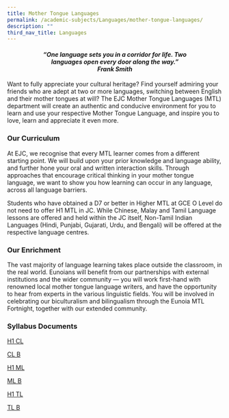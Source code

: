 ```yaml
---
title: Mother Tongue Languages
permalink: /academic-subjects/Languages/mother-tongue-languages/
description: ""
third_nav_title: Languages
---
```

<center><h4><em>“One language sets you in a corridor for life. Two<br>languages open every door along the way.”<br><b>Frank Smith</b></em></h4></center>

Want to fully appreciate your cultural heritage? Find yourself admiring your friends who are adept at two or more languages, switching between English and their mother tongues at will? The EJC Mother Tongue Languages (MTL) department will create an authentic and conducive environment for you to learn and use your respective Mother Tongue Language, and inspire you to love, learn and appreciate it even more.

### Our Curriculum

At EJC, we recognise that every MTL learner comes from a different starting point. We will build upon your prior knowledge and language ability, and further hone your oral and written interaction skills. Through approaches that encourage critical thinking in your mother tongue language, we want to show you how learning can occur in any language, across all language barriers.

Students who have obtained a D7 or better in Higher MTL at GCE O Level do not need to offer H1 MTL in JC. While Chinese, Malay and Tamil Language lessons are offered and held within the JC itself, Non-Tamil Indian Languages (Hindi, Punjabi, Gujarati, Urdu, and Bengali) will be offered at the respective language centres.

### Our Enrichment

The vast majority of language learning takes place outside the classroom, in the real world. Eunoians will benefit from our partnerships with external institutions and the wider community — you will work first-hand with renowned local mother tongue language writers, and have the opportunity to hear from experts in the various linguistic fields. You will be involved in celebrating our biculturalism and bilingualism through the Eunoia MTL Fortnight, together with our extended community.

### Syllabus Documents

[H1 CL](https://www.seab.gov.sg/docs/default-source/national-examinations/syllabus/alevel/2024syllabus/8655_y24_sy.pdf)


[CL B](https://www.seab.gov.sg/docs/default-source/national-examinations/syllabus/alevel/2024syllabus/8611_y24_sy.pdf)


[H1 ML](https://www.seab.gov.sg/docs/default-source/national-examinations/syllabus/alevel/2024syllabus/8656_y24_sy.pdf)


[ML B](https://www.seab.gov.sg/docs/default-source/national-examinations/syllabus/alevel/2024syllabus/8613_y24_sy.pdf)


[H1 TL](https://www.seab.gov.sg/docs/default-source/national-examinations/syllabus/alevel/2024syllabus/8657_y24_sy.pdf)

[TL B](https://www.seab.gov.sg/docs/default-source/national-examinations/syllabus/alevel/2024syllabus/8614_y24_sy.pdf)
